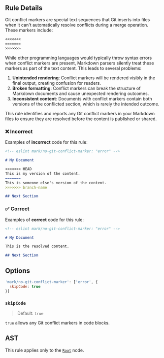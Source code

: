 <!-- markdownlint-disable-next-line no-inline-html first-line-h1 -->
<header v-html="$frontmatter.rule"></header>

## Rule Details

Git conflict markers are special text sequences that Git inserts into files when it can't automatically resolve conflicts during a merge operation. These markers include:

  ```txt
  <<<<<<<
  =======
  >>>>>>>
  ```

While other programming languages would typically throw syntax errors when conflict markers are present, Markdown parsers silently treat these markers as part of the text content. This leads to several problems:

1. **Unintended rendering**: Conflict markers will be rendered visibly in the final output, creating confusion for readers.
1. **Broken formatting**: Conflict markers can break the structure of Markdown documents and cause unexpected rendering outcomes.
1. **Inconsistent content**: Documents with conflict markers contain both versions of the conflicted section, which is rarely the intended outcome.

This rule identifies and reports any Git conflict markers in your Markdown files to ensure they are resolved before the content is published or shared.

### :x: Incorrect

Examples of **incorrect** code for this rule:

  ```md /<<<<<<</ /=======/ />>>>>>>/
  <!-- eslint mark/no-git-conflict-marker: "error" -->

  # My Document

  <<<<<<< HEAD
  This is my version of the content.
  =======
  This is someone else's version of the content.
  >>>>>>> branch-name

  ## Next Section
  ```

### :white_check_mark: Correct

Examples of **correct** code for this rule:

  ```md
  <!-- eslint mark/no-git-conflict-marker: "error" -->

  # My Document

  This is the resolved content.

  ## Next Section
  ```

## Options

```js
'mark/no-git-conflict-marker': ['error', {
  skipCode: true
}]
```

### `skipCode`

> Default: `true`

`true` allows any Git conflict markers in code blocks.

## AST

This rule applies only to the [`Root`](https://github.com/syntax-tree/mdast?tab=readme-ov-file#root) node.
